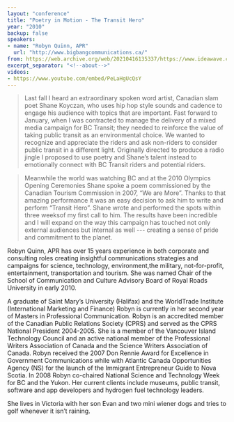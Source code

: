 ```yaml
---
layout: "conference"
title: "Poetry in Motion - The Transit Hero"
year: "2010"
backup: false
speakers:
- name: "Robyn Quinn, APR"
  url: "http://www.bigbangcommunications.ca/"
from: https://web.archive.org/web/20210416135337/https://www.ideawave.ca/the-conference/poetry-in-motion-the-transit-hero
excerpt_separator: "<!--about-->"
videos:
- https://www.youtube.com/embed/PeLaHgUcQsY
---
```


> Last fall I heard an extraordinary spoken word artist, Canadian slam poet
Shane Koyczan, who uses hip hop style sounds and cadence to engage his
audience with topics that are important. Fast forward to January, when I was
contracted to manage the delivery of a mixed media campaign for BC Transit;
they needed to reinforce the value of taking public transit as an
environmental choice. We wanted to recognize and appreciate the riders and ask
non-riders to consider public transit in a different light. Originally
directed to produce a radio jingle I proposed to use poetry and Shane’s talent
instead to emotionally connect with BC Transit riders and potential riders.

> Meanwhile the world was watching BC and at the 2010 Olympics Opening
Ceremonies Shane spoke a poem commissioned by the Canadian Tourism Commission
in 2007, “We are More”. Thanks to that amazing performance it was an easy
decision to ask him to write and perform “Transit Hero”. Shane wrote and
performed the spots within three weeksof my first call to him. The results
have been incredible and I will expand on the way this campaign has touched
not only external audiences but internal as well --- creating a sense of pride
and commitment to the planet.

<!--about-->

Robyn Quinn, APR has over 15 years experience in both corporate
and consulting roles creating insightful communications strategies
and campaigns for science, technology, environment,the military,
not-for-profit, entertainment, transportation and tourism. She was named
Chair of the School of Communication and Culture Advisory Board of Royal
Roads University in early 2010.

A graduate of Saint Mary’s University (Halifax) and the WorldTrade
Institute (International Marketing and Finance) Robyn is currently in
her second year of Masters in Professional Communication. Robyn is an
accredited member of the Canadian Public Relations Society (CPRS) and
served as the CPRS National President 2004-2005. She is a member of
the Vancouver Island Technology Council and an active national member of
the Professional Writers Association of Canada and the Science Writers
Association of Canada. Robyn received the 2007 Don Rennie Award for
Excellence in Government Communications while with Atlantic Canada
Opportunities Agency (NS) for the launch of the Immigrant Entrepreneur
Guide to Nova Scotia. In 2008 Robyn co-chaired National Science and
Technology Week for BC and the Yukon. Her current clients include museums,
public transit, software and app developers and hydrogen fuel technology
leaders.

She lives in Victoria with her son Evan and two mini wiener dogs and
tries to golf whenever it isn’t raining.
